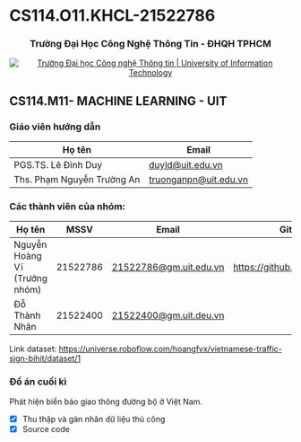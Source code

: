 # CS114.O11.KHCL-21522786
<h3 align="center" font-size= 14px;><b>Trường Đại Học Công Nghệ Thông Tin - ĐHQH TPHCM</b></h3>
<p align="center">
  <a href="https://www.uit.edu.vn/" title="Trường Đại học Công nghệ Thông tin" style="border: 5;">
    <img src="https://i.imgur.com/WmMnSRt.png" alt="Trường Đại học Công nghệ Thông tin | University of Information Technology">
  </a>
</p>




## **CS114.M11- MACHINE LEARNING - UIT**

### Giáo viên hướng dẫn

Họ tên | Email
--- | --- 
PGS.TS. Lê Đình Duy | duyld@uit.edu.vn
Ths. Phạm Nguyễn Trường An | truonganpn@uit.edu.vn


### Các thành viên của nhóm:
Họ tên | MSSV | Email | GitHub
--- | --- | -- | --
Nguyễn Hoàng Vĩ (Trưởng nhóm) | 21522786 | 21522786@gm.uit.edu.vn | https://github.com/HoangfVx
Đỗ Thành Nhân  | 21522400 | 21522400@gm.uit.deu.vn | 
Link dataset: https://universe.roboflow.com/hoangfvx/vietnamese-traffic-sign-bihit/dataset/1



### Đồ án cuối kì
Phát hiện biển báo giao thông đường bộ ở Việt Nam.
- [x] Thu thập và gán nhãn dữ liệu thủ công
- [x] Source code
